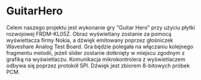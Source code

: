 # GuitarHero

Celem naszego projektu jest wykonanie gry "Guitar Hero" przy użyciu płytki rozwojowej FRDM-KL05Z. Obraz wyświetlany zostanie za pomocą wyświetlacza firmy Nokia, a dźwięk emitowany poprzez głośniczek Waveshare Analog Test Board. Gra będzie polegała na włączaniu kolejnego fragmentu melodii, jeżeli slider zostanie dotknięty w miejscu zgodnym z grafiką na wyświetlaczu.
Komunikacja mikrokontrolera z wyświetlaczem odbywa się poprzez protokół SPI. Dźwięk jest zbiorem 8-bitowych próbek PCM. 
